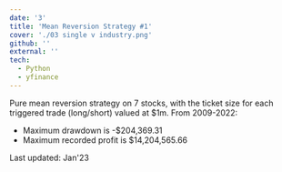 ```yaml
---
date: '3'
title: 'Mean Reversion Strategy #1'
cover: './03 single v industry.png'
github: ''
external: ''
tech:
  - Python
  - yfinance
---
```


Pure mean reversion strategy on 7 stocks, with the ticket size for each triggered trade (long/short) valued at $1m. From 2009-2022:

- Maximum drawdown is -$204,369.31
- Maximum recorded profit is $14,204,565.66

Last updated: Jan'23
